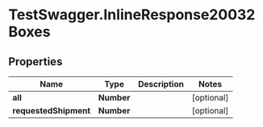 # TestSwagger.InlineResponse20032Boxes

## Properties

Name | Type | Description | Notes
------------ | ------------- | ------------- | -------------
**all** | **Number** |  | [optional] 
**requestedShipment** | **Number** |  | [optional] 



